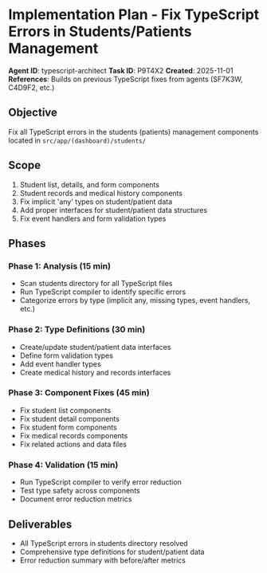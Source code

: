 # Implementation Plan - Fix TypeScript Errors in Students/Patients Management

**Agent ID**: typescript-architect
**Task ID**: P9T4X2
**Created**: 2025-11-01
**References**: Builds on previous TypeScript fixes from agents (SF7K3W, C4D9F2, etc.)

## Objective
Fix all TypeScript errors in the students (patients) management components located in `src/app/(dashboard)/students/`

## Scope
1. Student list, details, and form components
2. Student records and medical history components
3. Fix implicit 'any' types on student/patient data
4. Add proper interfaces for student/patient data structures
5. Fix event handlers and form validation types

## Phases

### Phase 1: Analysis (15 min)
- Scan students directory for all TypeScript files
- Run TypeScript compiler to identify specific errors
- Categorize errors by type (implicit any, missing types, event handlers, etc.)

### Phase 2: Type Definitions (30 min)
- Create/update student/patient data interfaces
- Define form validation types
- Add event handler types
- Create medical history and records interfaces

### Phase 3: Component Fixes (45 min)
- Fix student list components
- Fix student detail components
- Fix student form components
- Fix medical records components
- Fix related actions and data files

### Phase 4: Validation (15 min)
- Run TypeScript compiler to verify error reduction
- Test type safety across components
- Document error reduction metrics

## Deliverables
- All TypeScript errors in students directory resolved
- Comprehensive type definitions for student/patient data
- Error reduction summary with before/after metrics
